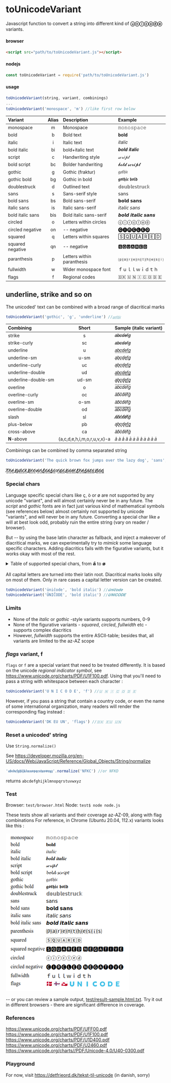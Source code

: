 # toUnicodeVariant

Javascript function to convert a string into different kind of **ⓤⓝⓘⓒⓞⓓⓔ** variants. 

#### browser
```html
<script src="path/to/toUnicodeVariant.js"></script>
```
#### nodejs
```javascript
const toUnicodeVariant = require('path/to/toUnicodeVariant.js') 
```
#### usage
```javascript
toUnicodeVariant(string, variant, combinings)
...
toUnicodeVariant('monospace', 'm') //like first row below 
```

|Variant     | Alias | Description                   | Example           |
|:--------- |:-----:|:----------------------------- |:----------------- |
| monospace |   m   | Monospace      | 𝚖𝚘𝚗𝚘𝚜𝚙𝚊𝚌𝚎 |
| bold   |   b   | Bold text                        |𝐛𝐨𝐥𝐝  |
| italic  |  i  | Italic text                       | 𝑖𝑡𝑎𝑙𝑖𝑐  |
| bold italic   |   bi   | bold+italic text   | 𝒃𝒐𝒍𝒅 𝒊𝒕𝒂𝒍𝒊𝒄 |
| script     |   c   | Handwriting style         | 𝓈𝒸𝓇𝒾𝓅𝓉    |
| bold script  |  bc   | Bolder handwriting     | 𝓫𝓸𝓵𝓭 𝓼𝓬𝓻𝓲𝓹𝓽      |
| gothic  |   g   |Gothic (fraktur)            | 𝔤𝔬𝔱𝔥𝔦𝔠      |
| gothic bold  |   bg   | Gothic in bold| 𝖌𝖔𝖙𝖍𝖎𝖈 𝖇𝖔𝖑𝖉        |
| doublestruck |   d   | Outlined text        | 𝕕𝕠𝕦𝕓𝕝𝕖𝕤𝕥𝕣𝕦𝕔𝕜 |
| 𝗌𝖺𝗇𝗌   |  s   | Sans-serif style    | 𝗌𝖺𝗇𝗌 |
| bold 𝗌𝖺𝗇𝗌   |  bs   | Bold sans-serif   | 𝗯𝗼𝗹𝗱 𝘀𝗮𝗻𝘀 |
| italic 𝗌𝖺𝗇𝗌   |  is   | Italic sans-serif  | 𝘪𝘵𝘢𝘭𝘪𝘤 𝘴𝘢𝘯𝘴 |
| bold italic sans  |  bis   | Bold italic sans-serif  | 𝙗𝙤𝙡𝙙 𝙞𝙩𝙖𝙡𝙞𝙘 𝙨𝙖𝙣𝙨 |
| circled  |  o   | Letters within circles   | ⓒⓘⓡⓒⓛⓔⓓ |
| circled negative |  on   | -- negative  | 	🅒🅘🅡🅒🅛🅔🅓 |
| squared  |  q   | Letters within squares   | 🅂🅀🅄🄰🅁🄴🄳 |
| squared negative  |  qn   | -- negative  | 🆂🆀🆄🅰🆁🅴🅳
| paranthesis   |  p   | Letters within paranthesis  | ⒫⒜⒭⒠⒩⒯⒣⒠⒮⒤ |
| fullwidth | w   | Wider monospace font   | ｆｕｌｌｗｉｄｔｈ |
| flags | f | Regional codes | 🇩🇰 🇺 🇳 🇮 🇨 🇴 🇩 🇪 |

## underline, strike and so on

The unicoded' text can be combined with a broad range of diacritical marks 

```javascript
toUnicodeVariant('gothic', 'g', 'underline') //𝔤̲𝔬̲𝔱̲𝔥̲𝔦̲𝔠̲
```

|Combining | Short | Sample (italic variant) |
|:--------- |:-----:|:----------------------------- |
| strike | s | 𝑎̶𝑏̶𝑐̶𝑑̶𝑒̶𝑓̶𝑔̶
| strike-curly | sc | 𝑎̴𝑏̴𝑐̴𝑑̴𝑒̴𝑓̴𝑔̴
| underline | u | 𝑎̲𝑏̲𝑐̲𝑑̲𝑒̲𝑓̲𝑔̲
| underline-sm | u-sm |	𝑎̠𝑏̠𝑐̠𝑑̠𝑒̠𝑓̠𝑔̠
| underline-curly | uc | 𝑎̰𝑏̰𝑐̰𝑑̰𝑒̰𝑓̰𝑔̰
| underline-double | ud | 𝑎̳𝑏̳𝑐̳𝑑̳𝑒̳𝑓̳𝑔̳
| underline-double-sm | ud-sm | 𝑎͇𝑏͇𝑐͇𝑑͇𝑒͇𝑓͇𝑔͇
| overline | o | 𝑎̅𝑏̅𝑐̅𝑑̅𝑒̅𝑓̅𝑔̅
| overline-curly | oc | 𝑎̃𝑏̃𝑐̃𝑑̃𝑒̃𝑓̃𝑔̃
| overline-sm | o-sm | 𝑎̄𝑏̄𝑐̄𝑑̄𝑒̄𝑓̄𝑔̄
| overline-double | od | 𝑎̿𝑏̿𝑐̿𝑑̿𝑒̿𝑓̿𝑔̿
| slash | sl | 𝑎̸𝑏̸𝑐̸𝑑̸𝑒̸𝑓̸𝑔̸
| plus-below | pb | 	𝑎̟𝑏̟𝑐̟𝑑̟𝑒̟𝑓̟𝑔̟
| cross-above | ca | 𝑎̽𝑏̽𝑐̽𝑑̽𝑒̽𝑓̽𝑔̽
|  𝐍-above |  {a,c,d,e,h,i,m,o,r,u,v,x}-a | 𝑎ͣ 𝑎ͨ 𝑎ͩ 𝑎ͤ 𝑎ͪ 𝑎ͥ 𝑎ͫ 𝑎ͦ 𝑎ͬ 𝑎ͧ 𝑎ͮ 𝑎ͯ 

Combinings can be combined by comma separated string 

```javascript
toUnicodeVariant('The quick brown fox jumps over the lazy dog', 'sans', 'underline, slash') // u, sl
```

 𝖳̸̲𝗁̸̲𝖾̸̲ ̸̲𝗊̸̲𝗎̸̲𝗂̸̲𝖼̸̲𝗄̸̲ ̸̲𝖻̸̲𝗋̸̲𝗈̸̲𝗐̸̲𝗇̸̲ ̸̲𝖿̸̲𝗈̸̲𝗑̸̲ ̸̲𝗃̸̲𝗎̸̲𝗆̸̲𝗉̸̲𝗌̸̲ ̸̲𝗈̸̲𝗏̸̲𝖾̸̲𝗋̸̲ ̸̲𝗍̸̲𝗁̸̲𝖾̸̲ ̸̲𝗅̸̲𝖺̸̲𝗓̸̲𝗒̸̲ ̸̲𝖽̸̲𝗈̸̲𝗀̸̲


### Special chars
Language specific special chars like ç, ò or ø are not supported by any unicode "variant", and will almost certainly never be in any future. The *script* and *gothic* fonts are in fact just various kind of mathematical symbols (see references below)  almost certainly not supported by unicode "variants", and will never be in any future. Converting a special char like ```ø``` will at best look odd, probably ruin the entire string (vary on reader / browser). 

But -- by using the base latin character as fallback, and inject a makeover of diacritical marks, we can experimentally try to *mimick* some language specific characters. Adding diacritics fails with the figurative variants, but it works okay with most of the rest. 

<details>
  <summary>Table of supported special chars, from 𝗮̂ to 𝗼̷ </summary>
<table><thead><tr><th>#</th><th>mono space</th><th>bold</th><th>italic</th><th> bold italic</th><th>script</th><th>bold script</th><th>gothic</th><th>gothic bold</th><th>double struck</th><th>sans</th><th>bold sans</th><th>italic sans</th><th>bold italic sans</th></tr></thead><tbody><tr><td align="center">ä</td><td align="center">𝚊̈</td><td align="center">𝐚̈</td><td align="center">𝑎̈</td><td align="center">𝚊̈</td><td align="center">𝒶̈</td><td align="center">𝓪̈</td><td align="center">𝔞̈</td><td align="center">𝖆̈</td><td align="center">𝕒̈</td><td align="center">𝖺̈</td><td align="center">𝗮̈</td><td align="center">𝘢̈</td><td align="center">𝙖̈</td></tr><tr><td align="center">â</td><td align="center">𝚊̂</td><td align="center">𝐚̂</td><td align="center">𝑎̂</td><td align="center">𝚊̂</td><td align="center">𝒶̂</td><td align="center">𝓪̂</td><td align="center">𝔞̂</td><td align="center">𝖆̂</td><td align="center">𝕒̂</td><td align="center">𝖺̂</td><td align="center">𝗮̂</td><td align="center">𝘢̂</td><td align="center">𝙖̂</td></tr><tr><td align="center">á</td><td align="center">𝚊́</td><td align="center">𝐚́</td><td align="center">𝑎́</td><td align="center">𝚊́</td><td align="center">𝒶́</td><td align="center">𝓪́</td><td align="center">𝔞́</td><td align="center">𝖆́</td><td align="center">𝕒́</td><td align="center">𝖺́</td><td align="center">𝗮́</td><td align="center">𝘢́</td><td align="center">𝙖́</td></tr><tr><td align="center">å</td><td align="center">𝚊̊</td><td align="center">𝐚̊</td><td align="center">𝑎̊</td><td align="center">𝚊̊</td><td align="center">𝒶̊</td><td align="center">𝓪̊</td><td align="center">𝔞̊</td><td align="center">𝖆̊</td><td align="center">𝕒̊</td><td align="center">𝖺̊</td><td align="center">𝗮̊</td><td align="center">𝘢̊</td><td align="center">𝙖̊</td></tr><tr><td align="center">ă</td><td align="center">𝚊̆</td><td align="center">𝐚̆</td><td align="center">𝑎̆</td><td align="center">𝚊̆</td><td align="center">𝒶̆</td><td align="center">𝓪̆</td><td align="center">𝔞̆</td><td align="center">𝖆̆</td><td align="center">𝕒̆</td><td align="center">𝖺̆</td><td align="center">𝗮̆</td><td align="center">𝘢̆</td><td align="center">𝙖̆</td></tr><tr><td align="center">ǟ</td><td align="center">𝚊̈̄</td><td align="center">𝐚̈̄</td><td align="center">𝑎̈̄</td><td align="center">𝚊̈̄</td><td align="center">𝒶̈̄</td><td align="center">𝓪̈̄</td><td align="center">𝔞̈̄</td><td align="center">𝖆̈̄</td><td align="center">𝕒̈̄</td><td align="center">𝖺̈̄</td><td align="center">𝗮̈̄</td><td align="center">𝘢̈̄</td><td align="center">𝙖̈̄</td></tr><tr><td align="center">ã</td><td align="center">𝚊̃</td><td align="center">𝐚̃</td><td align="center">𝑎̃</td><td align="center">𝚊̃</td><td align="center">𝒶̃</td><td align="center">𝓪̃</td><td align="center">𝔞̃</td><td align="center">𝖆̃</td><td align="center">𝕒̃</td><td align="center">𝖺̃</td><td align="center">𝗮̃</td><td align="center">𝘢̃</td><td align="center">𝙖̃</td></tr><tr><td align="center">ā</td><td align="center">𝚊̄</td><td align="center">𝐚̄</td><td align="center">𝑎̄</td><td align="center">𝚊̄</td><td align="center">𝒶̄</td><td align="center">𝓪̄</td><td align="center">𝔞̄</td><td align="center">𝖆̄</td><td align="center">𝕒̄</td><td align="center">𝖺̄</td><td align="center">𝗮̄</td><td align="center">𝘢̄</td><td align="center">𝙖̄</td></tr><tr><td align="center">ȧ</td><td align="center">𝚊̇</td><td align="center">𝐚̇</td><td align="center">𝑎̇</td><td align="center">𝚊̇</td><td align="center">𝒶̇</td><td align="center">𝓪̇</td><td align="center">𝔞̇</td><td align="center">𝖆̇</td><td align="center">𝕒̇</td><td align="center">𝖺̇</td><td align="center">𝗮̇</td><td align="center">𝘢̇</td><td align="center">𝙖̇</td></tr><tr><td align="center">ȃ</td><td align="center">𝚊̑</td><td align="center">𝐚̑</td><td align="center">𝑎̑</td><td align="center">𝚊̑</td><td align="center">𝒶̑</td><td align="center">𝓪̑</td><td align="center">𝔞̑</td><td align="center">𝖆̑</td><td align="center">𝕒̑</td><td align="center">𝖺̑</td><td align="center">𝗮̑</td><td align="center">𝘢̑</td><td align="center">𝙖̑</td></tr><tr><td align="center">ḅ</td><td align="center">𝚋̣</td><td align="center">𝐛̣</td><td align="center">𝑏̣</td><td align="center">𝚋̣</td><td align="center">𝒷̣</td><td align="center">𝓫̣</td><td align="center">𝔟̣</td><td align="center">𝖇̣</td><td align="center">𝕓̣</td><td align="center">𝖻̣</td><td align="center">𝗯̣</td><td align="center">𝘣̣</td><td align="center">𝙗̣</td></tr><tr><td align="center">č</td><td align="center">𝚌̌</td><td align="center">𝐜̌</td><td align="center">𝑐̌</td><td align="center">𝚌̌</td><td align="center">𝒸̌</td><td align="center">𝓬̌</td><td align="center">𝔠̌</td><td align="center">𝖈̌</td><td align="center">𝕔̌</td><td align="center">𝖼̌</td><td align="center">𝗰̌</td><td align="center">𝘤̌</td><td align="center">𝙘̌</td></tr><tr><td align="center">ć</td><td align="center">𝚌́</td><td align="center">𝐜́</td><td align="center">𝑐́</td><td align="center">𝚌́</td><td align="center">𝒸́</td><td align="center">𝓬́</td><td align="center">𝔠́</td><td align="center">𝖈́</td><td align="center">𝕔́</td><td align="center">𝖼́</td><td align="center">𝗰́</td><td align="center">𝘤́</td><td align="center">𝙘́</td></tr><tr><td align="center">ċ</td><td align="center">𝚌̇</td><td align="center">𝐜̇</td><td align="center">𝑐̇</td><td align="center">𝚌̇</td><td align="center">𝒸̇</td><td align="center">𝓬̇</td><td align="center">𝔠̇</td><td align="center">𝖈̇</td><td align="center">𝕔̇</td><td align="center">𝖼̇</td><td align="center">𝗰̇</td><td align="center">𝘤̇</td><td align="center">𝙘̇</td></tr><tr><td align="center">ḉ</td><td align="center">𝚌̧́</td><td align="center">𝐜̧́</td><td align="center">𝑐̧́</td><td align="center">𝚌̧́</td><td align="center">𝒸̧́</td><td align="center">𝓬̧́</td><td align="center">𝔠̧́</td><td align="center">𝖈̧́</td><td align="center">𝕔̧́</td><td align="center">𝖼̧́</td><td align="center">𝗰̧́</td><td align="center">𝘤̧́</td><td align="center">𝙘̧́</td></tr><tr><td align="center">ç</td><td align="center">𝚌̧</td><td align="center">𝐜̧</td><td align="center">𝑐̧</td><td align="center">𝚌̧</td><td align="center">𝒸̧</td><td align="center">𝓬̧</td><td align="center">𝔠̧</td><td align="center">𝖈̧</td><td align="center">𝕔̧</td><td align="center">𝖼̧</td><td align="center">𝗰̧</td><td align="center">𝘤̧</td><td align="center">𝙘̧</td></tr><tr><td align="center">ċ</td><td align="center">𝚌̇</td><td align="center">𝐜̇</td><td align="center">𝑐̇</td><td align="center">𝚌̇</td><td align="center">𝒸̇</td><td align="center">𝓬̇</td><td align="center">𝔠̇</td><td align="center">𝖈̇</td><td align="center">𝕔̇</td><td align="center">𝖼̇</td><td align="center">𝗰̇</td><td align="center">𝘤̇</td><td align="center">𝙘̇</td></tr><tr><td align="center">ĉ</td><td align="center">𝚌̂</td><td align="center">𝐜̂</td><td align="center">𝑐̂</td><td align="center">𝚌̂</td><td align="center">𝒸̂</td><td align="center">𝓬̂</td><td align="center">𝔠̂</td><td align="center">𝖈̂</td><td align="center">𝕔̂</td><td align="center">𝖼̂</td><td align="center">𝗰̂</td><td align="center">𝘤̂</td><td align="center">𝙘̂</td></tr><tr><td align="center">è</td><td align="center">𝚎̀</td><td align="center">𝐞̀</td><td align="center">𝑒̀</td><td align="center">𝚎̀</td><td align="center">𝓮̀</td><td align="center">𝓮̀</td><td align="center">𝔢̀</td><td align="center">𝖊̀</td><td align="center">𝕖̀</td><td align="center">𝖾̀</td><td align="center">𝗲̀</td><td align="center">𝘦̀</td><td align="center">𝙚̀</td></tr><tr><td align="center">é</td><td align="center">𝚎́</td><td align="center">𝐞́</td><td align="center">𝑒́</td><td align="center">𝚎́</td><td align="center">𝓮́</td><td align="center">𝓮́</td><td align="center">𝔢́</td><td align="center">𝖊́</td><td align="center">𝕖́</td><td align="center">𝖾́</td><td align="center">𝗲́</td><td align="center">𝘦́</td><td align="center">𝙚́</td></tr><tr><td align="center">ē</td><td align="center">𝚎̄</td><td align="center">𝐞̄</td><td align="center">𝑒̄</td><td align="center">𝚎̄</td><td align="center">𝓮̄</td><td align="center">𝓮̄</td><td align="center">𝔢̄</td><td align="center">𝖊̄</td><td align="center">𝕖̄</td><td align="center">𝖾̄</td><td align="center">𝗲̄</td><td align="center">𝘦̄</td><td align="center">𝙚̄</td></tr><tr><td align="center">ĕ</td><td align="center">𝚎̆</td><td align="center">𝐞̆</td><td align="center">𝑒̆</td><td align="center">𝚎̆</td><td align="center">𝓮̆</td><td align="center">𝓮̆</td><td align="center">𝔢̆</td><td align="center">𝖊̆</td><td align="center">𝕖̆</td><td align="center">𝖾̆</td><td align="center">𝗲̆</td><td align="center">𝘦̆</td><td align="center">𝙚̆</td></tr><tr><td align="center">ë</td><td align="center">𝚎̈</td><td align="center">𝐞̈</td><td align="center">𝑒̈</td><td align="center">𝚎̈</td><td align="center">𝓮̈</td><td align="center">𝓮̈</td><td align="center">𝔢̈</td><td align="center">𝖊̈</td><td align="center">𝕖̈</td><td align="center">𝖾̈</td><td align="center">𝗲̈</td><td align="center">𝘦̈</td><td align="center">𝙚̈</td></tr><tr><td align="center">ě</td><td align="center">𝚎̌</td><td align="center">𝐞̌</td><td align="center">𝑒̌</td><td align="center">𝚎̌</td><td align="center">𝓮̌</td><td align="center">𝓮̌</td><td align="center">𝔢̌</td><td align="center">𝖊̌</td><td align="center">𝕖̌</td><td align="center">𝖾̌</td><td align="center">𝗲̌</td><td align="center">𝘦̌</td><td align="center">𝙚̌</td></tr><tr><td align="center">ê</td><td align="center">𝚎̂</td><td align="center">𝐞̂</td><td align="center">𝑒̂</td><td align="center">𝚎̂</td><td align="center">𝓮̂</td><td align="center">𝓮̂</td><td align="center">𝔢̂</td><td align="center">𝖊̂</td><td align="center">𝕖̂</td><td align="center">𝖾̂</td><td align="center">𝗲̂</td><td align="center">𝘦̂</td><td align="center">𝙚̂</td></tr><tr><td align="center">ę</td><td align="center">𝚎̨</td><td align="center">𝐞̨</td><td align="center">𝑒̨</td><td align="center">𝚎̨</td><td align="center">𝓮̨</td><td align="center">𝓮̨</td><td align="center">𝔢̨</td><td align="center">𝖊̨</td><td align="center">𝕖̨</td><td align="center">𝖾̨</td><td align="center">𝗲̨</td><td align="center">𝘦̨</td><td align="center">𝙚̨</td></tr><tr><td align="center">ȇ</td><td align="center">𝚎̑</td><td align="center">𝐞̑</td><td align="center">𝑒̑</td><td align="center">𝚎̑</td><td align="center">𝓮̑</td><td align="center">𝓮̑</td><td align="center">𝔢̑</td><td align="center">𝖊̑</td><td align="center">𝕖̑</td><td align="center">𝖾̑</td><td align="center">𝗲̑</td><td align="center">𝘦̑</td><td align="center">𝙚̑</td></tr><tr><td align="center">ȅ</td><td align="center">𝚎̏</td><td align="center">𝐞̏</td><td align="center">𝑒̏</td><td align="center">𝚎̏</td><td align="center">𝓮̏</td><td align="center">𝓮̏</td><td align="center">𝔢̏</td><td align="center">𝖊̏</td><td align="center">𝕖̏</td><td align="center">𝖾̏</td><td align="center">𝗲̏</td><td align="center">𝘦̏</td><td align="center">𝙚̏</td></tr><tr><td align="center">ğ</td><td align="center">𝚐̆</td><td align="center">𝐠̆</td><td align="center">𝑔̆</td><td align="center">𝚐̆</td><td align="center">𝓰̆</td><td align="center">𝓰̆</td><td align="center">𝔤̆</td><td align="center">𝖌̆</td><td align="center">𝕘̆</td><td align="center">𝗀̆</td><td align="center">𝗴̆</td><td align="center">𝘨̆</td><td align="center">𝙜̆</td></tr><tr><td align="center">ǧ</td><td align="center">𝚐̌</td><td align="center">𝐠̌</td><td align="center">𝑔̌</td><td align="center">𝚐̌</td><td align="center">𝓰̌</td><td align="center">𝓰̌</td><td align="center">𝔤̌</td><td align="center">𝖌̌</td><td align="center">𝕘̌</td><td align="center">𝗀̌</td><td align="center">𝗴̌</td><td align="center">𝘨̌</td><td align="center">𝙜̌</td></tr><tr><td align="center">ģ</td><td align="center">𝚐̧</td><td align="center">𝐠̧</td><td align="center">𝑔̧</td><td align="center">𝚐̧</td><td align="center">𝓰̧</td><td align="center">𝓰̧</td><td align="center">𝔤̧</td><td align="center">𝖌̧</td><td align="center">𝕘̧</td><td align="center">𝗀̧</td><td align="center">𝗴̧</td><td align="center">𝘨̧</td><td align="center">𝙜̧</td></tr><tr><td align="center">ġ</td><td align="center">𝚐̇</td><td align="center">𝐠̇</td><td align="center">𝑔̇</td><td align="center">𝚐̇</td><td align="center">𝓰̇</td><td align="center">𝓰̇</td><td align="center">𝔤̇</td><td align="center">𝖌̇</td><td align="center">𝕘̇</td><td align="center">𝗀̇</td><td align="center">𝗴̇</td><td align="center">𝘨̇</td><td align="center">𝙜̇</td></tr><tr><td align="center">ḥ</td><td align="center">𝚑̣</td><td align="center">𝐡̣</td><td align="center">ℎ̣</td><td align="center">𝚑̣</td><td align="center">𝒽̣</td><td align="center">𝓱̣</td><td align="center">𝔥̣</td><td align="center">𝖍̣</td><td align="center">𝕙̣</td><td align="center">𝗁̣</td><td align="center">𝗵̣</td><td align="center">𝘩̣</td><td align="center">𝙝̣</td></tr><tr><td align="center">ĩ</td><td align="center">𝚒̃</td><td align="center">𝐢̃</td><td align="center">𝑖̃</td><td align="center">𝚒̃</td><td align="center">𝒾̃</td><td align="center">𝓲̃</td><td align="center">𝔦̃</td><td align="center">𝖎̃</td><td align="center">𝕚̃</td><td align="center">𝗂̃</td><td align="center">𝗶̃</td><td align="center">𝘪̃</td><td align="center">𝙞̃</td></tr><tr><td align="center">î</td><td align="center">𝚒̂</td><td align="center">𝐢̂</td><td align="center">𝑖̂</td><td align="center">𝚒̂</td><td align="center">𝒾̂</td><td align="center">𝓲̂</td><td align="center">𝔦̂</td><td align="center">𝖎̂</td><td align="center">𝕚̂</td><td align="center">𝗂̂</td><td align="center">𝗶̂</td><td align="center">𝘪̂</td><td align="center">𝙞̂</td></tr><tr><td align="center">í</td><td align="center">𝚒́</td><td align="center">𝐢́</td><td align="center">𝑖́</td><td align="center">𝚒́</td><td align="center">𝒾́</td><td align="center">𝓲́</td><td align="center">𝔦́</td><td align="center">𝖎́</td><td align="center">𝕚́</td><td align="center">𝗂́</td><td align="center">𝗶́</td><td align="center">𝘪́</td><td align="center">𝙞́</td></tr><tr><td align="center">ì</td><td align="center">𝚒̀</td><td align="center">𝐢̀</td><td align="center">𝑖̀</td><td align="center">𝚒̀</td><td align="center">𝒾̀</td><td align="center">𝓲̀</td><td align="center">𝔦̀</td><td align="center">𝖎̀</td><td align="center">𝕚̀</td><td align="center">𝗂̀</td><td align="center">𝗶̀</td><td align="center">𝘪̀</td><td align="center">𝙞̀</td></tr><tr><td align="center">ḱ</td><td align="center">𝚔́</td><td align="center">𝐤́</td><td align="center">𝑘́</td><td align="center">𝚔́</td><td align="center">𝓀́</td><td align="center">𝓴́</td><td align="center">𝔨́</td><td align="center">𝖐́</td><td align="center">𝕜́</td><td align="center">𝗄́</td><td align="center">𝗸́</td><td align="center">𝘬́</td><td align="center">𝙠́</td></tr><tr><td align="center">ḳ</td><td align="center">𝚔̣</td><td align="center">𝐤̣</td><td align="center">𝑘̣</td><td align="center">𝚔̣</td><td align="center">𝓀̣</td><td align="center">𝓴̣</td><td align="center">𝔨̣</td><td align="center">𝖐̣</td><td align="center">𝕜̣</td><td align="center">𝗄̣</td><td align="center">𝗸̣</td><td align="center">𝘬̣</td><td align="center">𝙠̣</td></tr><tr><td align="center">ņ</td><td align="center">𝚗̨</td><td align="center">𝐧̨</td><td align="center">𝑛̨</td><td align="center">𝚗̨</td><td align="center">𝓃̨</td><td align="center">𝓷̨</td><td align="center">𝔫̨</td><td align="center">𝖓̨</td><td align="center">𝕟̨</td><td align="center">𝗇̨</td><td align="center">𝗻̨</td><td align="center">𝘯̨</td><td align="center">𝙣̨</td></tr><tr><td align="center">ń</td><td align="center">𝚗́</td><td align="center">𝐧́</td><td align="center">𝑛́</td><td align="center">𝚗́</td><td align="center">𝓃́</td><td align="center">𝓷́</td><td align="center">𝔫́</td><td align="center">𝖓́</td><td align="center">𝕟́</td><td align="center">𝗇́</td><td align="center">𝗻́</td><td align="center">𝘯́</td><td align="center">𝙣́</td></tr><tr><td align="center">ñ</td><td align="center">𝚗</td><td align="center">𝐧</td><td align="center">𝑛</td><td align="center">𝚗</td><td align="center">𝓃</td><td align="center">𝓷</td><td align="center">𝔫</td><td align="center">𝖓</td><td align="center">𝕟</td><td align="center">𝗇</td><td align="center">𝗻</td><td align="center">𝘯</td><td align="center">𝙣</td></tr><tr><td align="center">õ</td><td align="center">𝚘̃</td><td align="center">𝐨̃</td><td align="center">𝑜̃</td><td align="center">𝚘̃</td><td align="center">𝓸̃</td><td align="center">𝓸̃</td><td align="center">𝔬̃</td><td align="center">𝖔̃</td><td align="center">𝕠̃</td><td align="center">𝗈̃</td><td align="center">𝗼̃</td><td align="center">𝘰̃</td><td align="center">𝙤̃</td></tr><tr><td align="center">ö</td><td align="center">𝚘̈</td><td align="center">𝐨̈</td><td align="center">𝑜̈</td><td align="center">𝚘̈</td><td align="center">𝓸̈</td><td align="center">𝓸̈</td><td align="center">𝔬̈</td><td align="center">𝖔̈</td><td align="center">𝕠̈</td><td align="center">𝗈̈</td><td align="center">𝗼̈</td><td align="center">𝘰̈</td><td align="center">𝙤̈</td></tr><tr><td align="center">ō</td><td align="center">𝚘̄</td><td align="center">𝐨̄</td><td align="center">𝑜̄</td><td align="center">𝚘̄</td><td align="center">𝓸̄</td><td align="center">𝓸̄</td><td align="center">𝔬̄</td><td align="center">𝖔̄</td><td align="center">𝕠̄</td><td align="center">𝗈̄</td><td align="center">𝗼̄</td><td align="center">𝘰̄</td><td align="center">𝙤̄</td></tr><tr><td align="center">ô</td><td align="center">𝚘̂</td><td align="center">𝐨̂</td><td align="center">𝑜̂</td><td align="center">𝚘̂</td><td align="center">𝓸̂</td><td align="center">𝓸̂</td><td align="center">𝔬̂</td><td align="center">𝖔̂</td><td align="center">𝕠̂</td><td align="center">𝗈̂</td><td align="center">𝗼̂</td><td align="center">𝘰̂</td><td align="center">𝙤̂</td></tr><tr><td align="center">ó</td><td align="center">𝚘́</td><td align="center">𝐨́</td><td align="center">𝑜́</td><td align="center">𝚘́</td><td align="center">𝓸́</td><td align="center">𝓸́</td><td align="center">𝔬́</td><td align="center">𝖔́</td><td align="center">𝕠́</td><td align="center">𝗈́</td><td align="center">𝗼́</td><td align="center">𝘰́</td><td align="center">𝙤́</td></tr><tr><td align="center">ò</td><td align="center">𝚘̀</td><td align="center">𝐨̀</td><td align="center">𝑜̀</td><td align="center">𝚘̀</td><td align="center">𝓸̀</td><td align="center">𝓸̀</td><td align="center">𝔬̀</td><td align="center">𝖔̀</td><td align="center">𝕠̀</td><td align="center">𝗈̀</td><td align="center">𝗼̀</td><td align="center">𝘰̀</td><td align="center">𝙤̀</td></tr><tr><td align="center">ŕ</td><td align="center">𝚛́</td><td align="center">𝐫́</td><td align="center">𝑟́</td><td align="center">𝚛́</td><td align="center">𝓇́</td><td align="center">𝓻́</td><td align="center">𝔯́</td><td align="center">𝖗́</td><td align="center">𝕣́</td><td align="center">𝗋́</td><td align="center">𝗿́</td><td align="center">𝘳́</td><td align="center">𝙧́</td></tr><tr><td align="center">ş</td><td align="center">𝚜̧</td><td align="center">𝐬̧</td><td align="center">𝑠̧</td><td align="center">𝚜̧</td><td align="center">𝓈̧</td><td align="center">𝓼̧</td><td align="center">𝔰̧</td><td align="center">𝖘̧</td><td align="center">𝕤̧</td><td align="center">𝗌̧</td><td align="center">𝘀̧</td><td align="center">𝘴̧</td><td align="center">𝙨̧</td></tr><tr><td align="center">ș</td><td align="center">𝚜̦</td><td align="center">𝐬̦</td><td align="center">𝑠̦</td><td align="center">𝚜̦</td><td align="center">𝓈̦</td><td align="center">𝓼̦</td><td align="center">𝔰̦</td><td align="center">𝖘̦</td><td align="center">𝕤̦</td><td align="center">𝗌̦</td><td align="center">𝘀̦</td><td align="center">𝘴̦</td><td align="center">𝙨̦</td></tr><tr><td align="center">ṩ</td><td align="center">𝚜̣̇</td><td align="center">𝐬̣̇</td><td align="center">𝑠̣̇</td><td align="center">𝚜̣̇</td><td align="center">𝓈̣̇</td><td align="center">𝓼̣̇</td><td align="center">𝔰̣̇</td><td align="center">𝖘̣̇</td><td align="center">𝕤̣̇</td><td align="center">𝗌̣̇</td><td align="center">𝘀̣̇</td><td align="center">𝘴̣̇</td><td align="center">𝙨̣̇</td></tr><tr><td align="center">š</td><td align="center">𝚜̌</td><td align="center">𝐬̌</td><td align="center">𝑠̌</td><td align="center">𝚜̌</td><td align="center">𝓈̌</td><td align="center">𝓼̌</td><td align="center">𝔰̌</td><td align="center">𝖘̌</td><td align="center">𝕤̌</td><td align="center">𝗌̌</td><td align="center">𝘀̌</td><td align="center">𝘴̌</td><td align="center">𝙨̌</td></tr><tr><td align="center">ś</td><td align="center">𝚜́</td><td align="center">𝐬́</td><td align="center">𝑠́</td><td align="center">𝚜́</td><td align="center">𝓈́</td><td align="center">𝓼́</td><td align="center">𝔰́</td><td align="center">𝖘́</td><td align="center">𝕤́</td><td align="center">𝗌́</td><td align="center">𝘀́</td><td align="center">𝘴́</td><td align="center">𝙨́</td></tr><tr><td align="center">ü</td><td align="center">𝚞̈</td><td align="center">𝐮̈</td><td align="center">𝑢̈</td><td align="center">𝚞̈</td><td align="center">𝓊̈</td><td align="center">𝓾̈</td><td align="center">𝔲̈</td><td align="center">𝖚̈</td><td align="center">𝕦̈</td><td align="center">𝗎̈</td><td align="center">𝘂̈</td><td align="center">𝘶̈</td><td align="center">𝙪̈</td></tr><tr><td align="center">ù</td><td align="center">𝚞̀</td><td align="center">𝐮̀</td><td align="center">𝑢̀</td><td align="center">𝚞̀</td><td align="center">𝓊̀</td><td align="center">𝓾̀</td><td align="center">𝔲̀</td><td align="center">𝖚̀</td><td align="center">𝕦̀</td><td align="center">𝗎̀</td><td align="center">𝘂̀</td><td align="center">𝘶̀</td><td align="center">𝙪̀</td></tr><tr><td align="center">ú</td><td align="center">𝚞́</td><td align="center">𝐮́</td><td align="center">𝑢́</td><td align="center">𝚞́</td><td align="center">𝓊́</td><td align="center">𝓾́</td><td align="center">𝔲́</td><td align="center">𝖚́</td><td align="center">𝕦́</td><td align="center">𝗎́</td><td align="center">𝘂́</td><td align="center">𝘶́</td><td align="center">𝙪́</td></tr><tr><td align="center">û</td><td align="center">𝚞̂</td><td align="center">𝐮̂</td><td align="center">𝑢̂</td><td align="center">𝚞̂</td><td align="center">𝓊̂</td><td align="center">𝓾̂</td><td align="center">𝔲̂</td><td align="center">𝖚̂</td><td align="center">𝕦̂</td><td align="center">𝗎̂</td><td align="center">𝘂̂</td><td align="center">𝘶̂</td><td align="center">𝙪̂</td></tr><tr><td align="center">ŭ</td><td align="center">𝚞̆</td><td align="center">𝐮̆</td><td align="center">𝑢̆</td><td align="center">𝚞̆</td><td align="center">𝓊̆</td><td align="center">𝓾̆</td><td align="center">𝔲̆</td><td align="center">𝖚̆</td><td align="center">𝕦̆</td><td align="center">𝗎̆</td><td align="center">𝘂̆</td><td align="center">𝘶̆</td><td align="center">𝙪̆</td></tr><tr><td align="center">ȕ</td><td align="center">𝚞̏</td><td align="center">𝐮̏</td><td align="center">𝑢̏</td><td align="center">𝚞̏</td><td align="center">𝓊̏</td><td align="center">𝓾̏</td><td align="center">𝔲̏</td><td align="center">𝖚̏</td><td align="center">𝕦̏</td><td align="center">𝗎̏</td><td align="center">𝘂̏</td><td align="center">𝘶̏</td><td align="center">𝙪̏</td></tr><tr><td align="center">ȗ</td><td align="center">𝚞̑</td><td align="center">𝐮̑</td><td align="center">𝑢̑</td><td align="center">𝚞̑</td><td align="center">𝓊̑</td><td align="center">𝓾̑</td><td align="center">𝔲̑</td><td align="center">𝖚̑</td><td align="center">𝕦̑</td><td align="center">𝗎̑</td><td align="center">𝘂̑</td><td align="center">𝘶̑</td><td align="center">𝙪̑</td></tr><tr><td align="center">ů</td><td align="center">𝚞̊</td><td align="center">𝐮̊</td><td align="center">𝑢̊</td><td align="center">𝚞̊</td><td align="center">𝓊̊</td><td align="center">𝓾̊</td><td align="center">𝔲̊</td><td align="center">𝖚̊</td><td align="center">𝕦̊</td><td align="center">𝗎̊</td><td align="center">𝘂̊</td><td align="center">𝘶̊</td><td align="center">𝙪̊</td></tr><tr><td align="center">ū</td><td align="center">𝚞̄</td><td align="center">𝐮̄</td><td align="center">𝑢̄</td><td align="center">𝚞̄</td><td align="center">𝓊̄</td><td align="center">𝓾̄</td><td align="center">𝔲̄</td><td align="center">𝖚̄</td><td align="center">𝕦̄</td><td align="center">𝗎̄</td><td align="center">𝘂̄</td><td align="center">𝘶̄</td><td align="center">𝙪̄</td></tr><tr><td align="center">ẁ</td><td align="center">𝚠̀</td><td align="center">𝐰̀</td><td align="center">𝑤̀</td><td align="center">𝚠̀</td><td align="center">𝓌̀</td><td align="center">𝔀̀</td><td align="center">𝔴̀</td><td align="center">𝖜̀</td><td align="center">𝕨̀</td><td align="center">𝗐̀</td><td align="center">𝘄̀</td><td align="center">𝘸̀</td><td align="center">𝙬̀</td></tr><tr><td align="center">ẃ</td><td align="center">𝚠́</td><td align="center">𝐰́</td><td align="center">𝑤́</td><td align="center">𝚠́</td><td align="center">𝓌́</td><td align="center">𝔀́</td><td align="center">𝔴́</td><td align="center">𝖜́</td><td align="center">𝕨́</td><td align="center">𝗐́</td><td align="center">𝘄́</td><td align="center">𝘸́</td><td align="center">𝙬́</td></tr><tr><td align="center">ø</td><td align="center">𝚘̷</td><td align="center">𝐨̷</td><td align="center">𝑜̷</td><td align="center">𝚘̷</td><td align="center">𝓸̷</td><td align="center">𝓸̷</td><td align="center">𝔬̷</td><td align="center">𝖔̷</td><td align="center">𝕠̷</td><td align="center">𝗈̷</td><td align="center">𝗼̷</td><td align="center">𝘰̷</td><td align="center">𝙤̷</td></tr></tbody></table>
</details>

<br>
All capital letters are turned into their latin root. Diacritical marks looks silly on most of them. Only in rare cases a capital letter version can be created.

```javascript
toUnicodeVariant('üničode', 'bold italic') //𝒖̈𝒏𝒊𝒄̌𝒐𝒅𝒆
toUnicodeVariant('ÜNIĈODE', 'bold italic') //𝑼𝑵𝑰𝑪𝑶𝑫𝑬
```

### Limits

* None of the *italic* or *gothic* -style variants supports numbers, 0-9
* None of the figurative variants - *squared*, *circled*, *fullwidth* etc - supports complex diacritics
* However, *fullwidth* supports the entire ASCII-table; besides that, all variants are limited to the az-AZ scope


### *flags* variant, f

```flags``` or ```f``` are a special variant that need to be treated differently. It is based on the unicode *regional indicator symbol*, see https://www.unicode.org/charts/PDF/U1F100.pdf. Using that you'll need to pass a string with whitespace between each character :

```javascript
toUnicodeVariant('U N I C O D E', 'f') //🇺 🇳 🇮 🇨 🇴 🇩 🇪
```
However, if you pass a string that contain a country code, or even the name of some international organization, many readers will render the corresponding flag instead :
```javascript
toUnicodeVariant('DK EU UN', 'flags') //🇩🇰 🇪🇺 🇺🇳
```

### Reset a unicoded' string

Use ```String.normalize()```

See https://developer.mozilla.org/en-US/docs/Web/JavaScript/Reference/Global_Objects/String/normalize

```javascript
'𝖆𝖇𝖈𝖉𝖊𝖋𝖌𝖍𝖎𝖏𝖐𝖑𝖒𝖓𝖔𝖕𝖖𝖗𝖘𝖙𝖚𝖛𝖜𝖝𝖞𝖟'.normalize('NFKC') //or NFKD
```
returns ```abcdefghijklmnopqrstuvwxyz```


### Test
Browser: `test/browser.html`
Node: `test$ node node.js`

These tests show all variants and their coverage az-AZ-09, along with flag combinations For reference, in Chrome (Ubuntu 20.04, 112.x) variants looks like this :<br><br>
<img src="media/variants-chrome-112.png">

-- or you can review a sample output, [test/result-sample.html.txt](test/result-sample.html.txt). Try it out in different browsers - there are significant difference in coverage. 

### References

https://www.unicode.org/charts/PDF/UFF00.pdf<br>
https://www.unicode.org/charts/PDF/U1F100.pdf<br>
https://www.unicode.org/charts/PDF/U1D400.pdf<br>
https://www.unicode.org/charts/PDF/U2460.pdf<br>
https://www.unicode.org/charts//PDF/Unicode-4.0/U40-0300.pdf


### Playground

For now, visit https://detfrieord.dk/tekst-til-unicode (in danish, sorry)